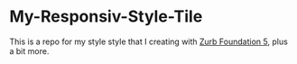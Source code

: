 My-Responsiv-Style-Tile
==========================

This is a repo for my style style that I creating with [Zurb Foundation 5](http://foundation.zurb.com/ "Zurb Foundation 5"), plus a bit more.
